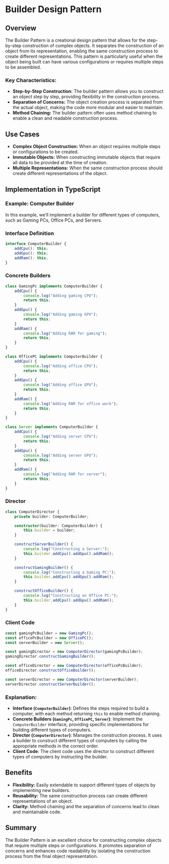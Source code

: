 # Builder Design Pattern

## Overview

The Builder Pattern is a creational design pattern that allows for the step-by-step construction of complex objects. It separates the construction of an object from its representation, enabling the same construction process to create different representations. This pattern is particularly useful when the object being built can have various configurations or requires multiple steps to be assembled.

### Key Characteristics:
- **Step-by-Step Construction:** The builder pattern allows you to construct an object step by step, providing flexibility in the construction process.
- **Separation of Concerns:** The object creation process is separated from the actual object, making the code more modular and easier to maintain.
- **Method Chaining:** The builder pattern often uses method chaining to enable a clean and readable construction process.

## Use Cases
- **Complex Object Construction:** When an object requires multiple steps or configurations to be created.
- **Immutable Objects:** When constructing immutable objects that require all data to be provided at the time of creation.
- **Multiple Representations:** When the same construction process should create different representations of the object.

## Implementation in TypeScript

### Example: Computer Builder

In this example, we’ll implement a builder for different types of computers, such as Gaming PCs, Office PCs, and Servers.

### Interface Definition

```typescript
interface ComputerBuilder {
    addCpu(): this;
    addGpu(): this;
    addRam(): this;
}
```

### Concrete Builders

```typescript
class GamingPc implements ComputerBuilder {
    addCpu() {
        console.log("Adding gaming CPU");
        return this;
    }
    addGpu() {
        console.log("Adding gaming GPU");
        return this;
    }
    addRam() {
        console.log("Adding RAM for gaming");
        return this;
    }
}

class OfficePC implements ComputerBuilder {
    addCpu() {
        console.log("Adding office CPU");
        return this;
    }
    addGpu() {
        console.log("Adding office GPU");
        return this;
    }
    addRam() {
        console.log("Adding RAM for office work");
        return this;
    }
}

class Server implements ComputerBuilder {
    addCpu() {
        console.log("Adding server CPU");
        return this;
    }
    addGpu() {
        console.log("Adding server GPU");
        return this;
    }
    addRam() {
        console.log("Adding RAM for server");
        return this;
    }
}
```

### Director

```typescript
class ComputerDirector {
    private builder: ComputerBuilder;

    constructor(builder: ComputerBuilder) {
        this.builder = builder;
    }

    constructServerBuilder() {
        console.log("Constructing a Server:");
        this.builder.addCpu().addGpu().addRam();
    }

    constructGamingBuilder() {
        console.log("Constructing a Gaming PC:");
        this.builder.addCpu().addGpu().addRam();
    }

    constructOfficeBuilder() {
        console.log("Constructing an Office PC:");
        this.builder.addCpu().addGpu().addRam();
    }
}
```

### Client Code

```typescript
const gamingPcBuilder = new GamingPc();
const officePcBuilder = new OfficePC();
const serverBuilder = new Server();

const gamingDirector = new ComputerDirector(gamingPcBuilder);
gamingDirector.constructGamingBuilder();

const officeDirector = new ComputerDirector(officePcBuilder);
officeDirector.constructOfficeBuilder();

const serverDirector = new ComputerDirector(serverBuilder);
serverDirector.constructServerBuilder();
```

### Explanation:
- **Interface (`ComputerBuilder`)**: Defines the steps required to build a computer, with each method returning `this` to enable method chaining.
- **Concrete Builders (`GamingPc`, `OfficePC`, `Server`)**: Implement the `ComputerBuilder` interface, providing specific implementations for building different types of computers.
- **Director (`ComputerDirector`)**: Manages the construction process. It uses a builder to construct different types of computers by calling the appropriate methods in the correct order.
- **Client Code**: The client code uses the director to construct different types of computers by instructing the builder.

## Benefits
- **Flexibility:** Easily extendable to support different types of objects by implementing new builders.
- **Reusability:** The same construction process can create different representations of an object.
- **Clarity:** Method chaining and the separation of concerns lead to clean and maintainable code.

## Summary
The Builder Pattern is an excellent choice for constructing complex objects that require multiple steps or configurations. It promotes separation of concerns and enhances code readability by isolating the construction process from the final object representation.
